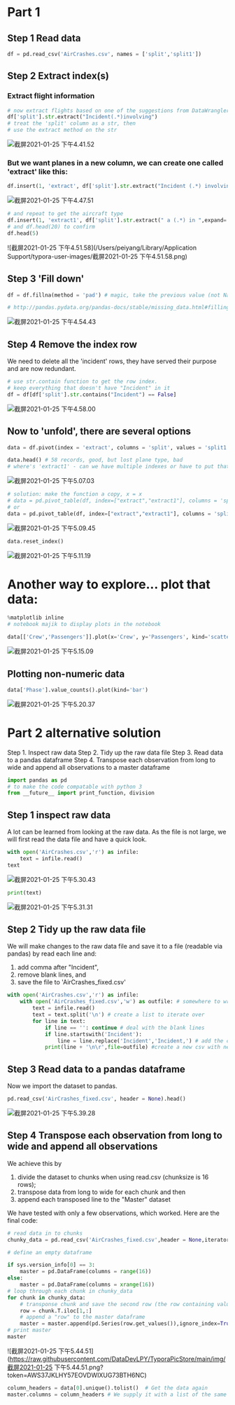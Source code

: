 # Part 1

## Step 1 Read data

```python
df = pd.read_csv('AirCrashes.csv', names = ['split','split1'])
```

## Step 2 Extract index(s)

### Extract flight information

```python
# now extract flights based on one of the suggestions from DataWrangler 
df['split'].str.extract("Incident(.*)involving")
# treat the 'split' column as a str, then 
# use the extract method on the str
```

![截屏2021-01-25 下午4.41.52](https://raw.githubusercontent.com/DataDevLPY/TyporaPicStore/main/img/%E6%88%AA%E5%B1%8F2021-01-25%20%E4%B8%8B%E5%8D%884.41.52.png?token=AWS37JIGAPBYOX6YSLFMHBDBTH6GK)

### But we want planes in a new column, we can create one called 'extract' like this:

```python
df.insert(1, 'extract', df['split'].str.extract("Incident (.*) involving"), expand=True)
```

![截屏2021-01-25 下午4.47.51](https://raw.githubusercontent.com/DataDevLPY/TyporaPicStore/main/img/%E6%88%AA%E5%B1%8F2021-01-25%20%E4%B8%8B%E5%8D%884.47.51.png?token=AWS37JI5GJGV4KTFFWAJV5TBTH6GM)

```python
# and repeat to get the aircraft type 
df.insert(1, 'extract1', df['split'].str.extract(" a (.*) in ",expand= True))
# and df.head(20) to confirm
df.head(5)
```

![截屏2021-01-25 下午4.51.58](/Users/peiyang/Library/Application Support/typora-user-images/截屏2021-01-25 下午4.51.58.png)

## Step 3 'Fill down'

```python
df = df.fillna(method = 'pad') # magic, take the previous value (not NaN) and fill down

# http://pandas.pydata.org/pandas-docs/stable/missing_data.html#filling-missing-values-fillna
```

![截屏2021-01-25 下午4.54.43](https://raw.githubusercontent.com/DataDevLPY/TyporaPicStore/main/img/%E6%88%AA%E5%B1%8F2021-01-25%20%E4%B8%8B%E5%8D%884.54.43.png?token=AWS37JJNRZOGYENNWSTOO3TBTH6HC)

## Step 4 Remove the index row

We need to delete all the 'incident' rows, they have served their purpose and are now redundant.

```python
# use str.contain function to get the row index.
# keep everything that doesn't have "Incident" in it 
df = df[df['split'].str.contains("Incident") == False]
```

![截屏2021-01-25 下午4.58.00](https://raw.githubusercontent.com/DataDevLPY/TyporaPicStore/main/img/%E6%88%AA%E5%B1%8F2021-01-25%20%E4%B8%8B%E5%8D%884.58.00.png?token=AWS37JIYOXN7JW7MSLWCTWDBTH6HU)

## Now to 'unfold', there are several options

```python
data = df.pivot(index = 'extract', columns = 'split', values = 'split1') 
```

```python
data.head() # 58 records, good, but lost plane type, bad
# where's 'extract1' - can we have multiple indexes or have to put that data back in?
```

![截屏2021-01-25 下午5.07.03](https://raw.githubusercontent.com/DataDevLPY/TyporaPicStore/main/img/%E6%88%AA%E5%B1%8F2021-01-25%20%E4%B8%8B%E5%8D%885.07.03.png?token=AWS37JMQ6552ALQAVKHQJXLBTH6IC)

```python
# solution: make the function a copy, x = x
# data = pd.pivot_table(df, index=["extract","extract1"], columns = 'split', values = 'split1', aggfunc = lambda x: x)   
# or 
data = pd.pivot_table(df, index=["extract","extract1"], columns = 'split', values = 'split1', aggfunc = 'max') 
```

![截屏2021-01-25 下午5.09.45](https://raw.githubusercontent.com/DataDevLPY/TyporaPicStore/main/img/%E6%88%AA%E5%B1%8F2021-01-25%20%E4%B8%8B%E5%8D%885.09.45.png?token=AWS37JKGZQC5OS45S3TSXY3BTH6IW)



```python
data.reset_index()
```

![截屏2021-01-25 下午5.11.19](https://raw.githubusercontent.com/DataDevLPY/TyporaPicStore/main/img/%E6%88%AA%E5%B1%8F2021-01-25%20%E4%B8%8B%E5%8D%885.11.19.png?token=AWS37JOGKCPCHIECDGONXL3BTH6JG)





# Another way to explore... plot that data:

```python
%matplotlib inline
# notebook majik to display plots in the notebook

data[['Crew','Passengers']].plot(x='Crew', y='Passengers', kind='scatter')
```

![截屏2021-01-25 下午5.15.09](https://raw.githubusercontent.com/DataDevLPY/TyporaPicStore/main/img/%E6%88%AA%E5%B1%8F2021-01-25%20%E4%B8%8B%E5%8D%885.15.09.png?token=AWS37JJO6U5KUD4XCYBHEOTBTH6KU)

## Plotting non-numeric data

```python
data['Phase'].value_counts().plot(kind='bar')
```

![截屏2021-01-25 下午5.20.37](https://raw.githubusercontent.com/DataDevLPY/TyporaPicStore/main/img/%E6%88%AA%E5%B1%8F2021-01-25%20%E4%B8%8B%E5%8D%885.20.37.png?token=AWS37JNQOQNO33QIXVBYQCDBTH6LG)



# Part 2 alternative solution

Step 1. Inspect raw data
Step 2. Tidy up the raw data file
Step 3. Read data to a pandas dataframe
Step 4. Transpose each observation from long to wide and append all observations to a master dataframe



```python
import pandas as pd
# to make the code compatable with python 3
from __future__ import print_function, division
```



## Step 1 inspect raw data

A lot can be learned from looking at the raw data. As the file is not large, we will first read the data file and have a quick look.

```python
with open('AirCrashes.csv','r') as infile:
  	text = infile.read()
text
```

![截屏2021-01-25 下午5.30.43](https://raw.githubusercontent.com/DataDevLPY/TyporaPicStore/main/img/%E6%88%AA%E5%B1%8F2021-01-25%20%E4%B8%8B%E5%8D%885.30.43.png?token=AWS37JLPM4HDD54T7G437PLBTH6LQ)

```python
print(text)
```

![截屏2021-01-25 下午5.31.31](https://raw.githubusercontent.com/DataDevLPY/TyporaPicStore/main/img/%E6%88%AA%E5%B1%8F2021-01-25%20%E4%B8%8B%E5%8D%885.31.31.png?token=AWS37JIXHF7BCX272IB3V53BTH6LU)

## Step 2 Tidy up the raw data file

We will make changes to the raw data file and save it to a file (readable via pandas) by read each line and:

1. add comma after "Incident",
2. remove blank lines, and
3. save the file to 'AirCrashes_fixed.csv'

```python
with open('AirCrashes.csv','r') as infile:
    with open('AirCrashes_fixed.csv','w') as outfile: # somewhere to write output to.
        text = infile.read()
        text = text.split('\n') # create a list to iterate over
        for line in text:
            if line == '': continue # deal with the blank lines
            if line.startswith('Incident'):
                line = line.replace('Incident','Incident,') # add the comma after 'Incident' column header
            print(line + '\n\r',file=outfile) #create a new csv with newline and carrige return characters

```

## Step 3 Read data to a pandas dataframe

Now we import the dataset to pandas.

```python
pd.read_csv('AirCrashes_fixed.csv', header = None).head()
```

![截屏2021-01-25 下午5.39.28](https://raw.githubusercontent.com/DataDevLPY/TyporaPicStore/main/img/%E6%88%AA%E5%B1%8F2021-01-25%20%E4%B8%8B%E5%8D%885.39.28.png?token=AWS37JPTSPO2R33GQZDCN4DBTH6MW)

## Step 4 Transpose each observation from long to wide and append all observations

We achieve this by

1. divide the dataset to chunks when using read.csv (chunksize is 16 rows);
2. transpose data from long to wide for each chunk and then
3. append each transposed line to the "Master" dataset

We have tested with only a few observations, which worked. Here are the final code:

```python
# read data in to chunks
chunky_data = pd.read_csv('AirCrashes_fixed.csv',header = None,iterator=True,chunksize=16)

# define an empty dataframe 

if sys.version_info[0] == 3:
    master = pd.DataFrame(columns = range(16))
else:
    master = pd.DataFrame(columns = xrange(16))
# loop through each chunk in chunky_data
for chunk in chunky_data:
    # transponse chunk and save the second row (the row containing values not header) to "row"
    row = chunk.T.iloc[1,:]
    # append a "row" to the master dataframe
    master = master.append(pd.Series(row.get_values()),ignore_index=True)
# print master
master
```

![截屏2021-01-25 下午5.44.51](https://raw.githubusercontent.com/DataDevLPY/TyporaPicStore/main/img/截屏2021-01-25 下午5.44.51.png?token=AWS37JKLHY57EOVDWIXUG73BTH6NC)

```python
column_headers = data[0].unique().tolist()  # Get the data again
master.columns = column_headers # We supply it with a list of the same length
```









